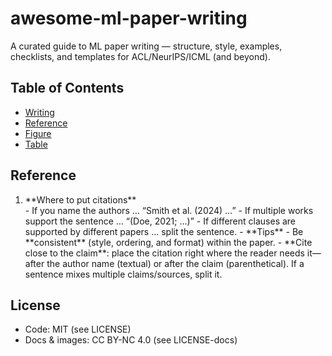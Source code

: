 # awesome-ml-paper-writing
A curated guide to ML paper writing — structure, style, examples, checklists, and templates for ACL/NeurIPS/ICML (and beyond).

## Table of Contents
- [Writing](#writing)
- [Reference](#reference)
- [Figure](#figure)
- [Table](#table)

## Reference
<ol>
  <li>**Where to put citations**</li>
- If you name the authors … “Smith et al. (2024) …”
- If multiple works support the sentence … “(Doe, 2021; …)”
- If different clauses are supported by different papers … split the sentence.
- **Tips** 
    - Be **consistent** (style, ordering, and format) within the paper.
    - **Cite close to the claim**: place the citation right where the reader needs it—after the author name (textual) or after the claim (parenthetical). If a sentence mixes multiple claims/sources, split it.
    
</ol>

## License
- Code: MIT (see LICENSE)
- Docs & images: CC BY-NC 4.0 (see LICENSE-docs)
